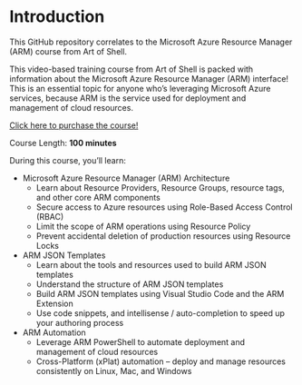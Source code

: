 # Introduction

This GitHub repository correlates to the Microsoft Azure Resource Manager (ARM) course from Art of Shell.

This video-based training course from Art of Shell is packed with information about the Microsoft Azure Resource Manager (ARM) interface! This is an essential topic for anyone who’s leveraging Microsoft Azure services, because ARM is the service used for deployment and management of cloud resources.

[Click here to purchase the course!](https://checkout.trychec.com/azure-arm)

Course Length: **100 minutes**

During this course, you’ll learn:

- Microsoft Azure Resource Manager (ARM) Architecture
  - Learn about Resource Providers, Resource Groups, resource tags, and other core ARM components
  - Secure access to Azure resources using Role-Based Access Control (RBAC)
  - Limit the scope of ARM operations using Resource Policy
  - Prevent accidental deletion of production resources using Resource Locks
- ARM JSON Templates
  - Learn about the tools and resources used to build ARM JSON templates
  - Understand the structure of ARM JSON templates
  - Build ARM JSON templates using Visual Studio Code and the ARM Extension
  - Use code snippets, and intellisense / auto-completion to speed up your authoring process
- ARM Automation
  - Leverage ARM PowerShell to automate deployment and management of cloud resources
  - Cross-Platform (xPlat) automation – deploy and manage resources consistently on Linux, Mac, and Windows